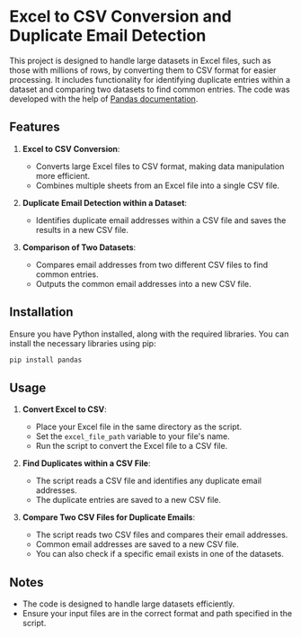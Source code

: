 # Excel to CSV Conversion and Duplicate Email Detection

This project is designed to handle large datasets in Excel files, such as those with millions of rows, by converting them to CSV format for easier processing. It includes functionality for identifying duplicate entries within a dataset and comparing two datasets to find common entries. The code was developed with the help of [Pandas documentation](https://pandas.pydata.org/docs/).

## Features

1. **Excel to CSV Conversion**: 
   - Converts large Excel files to CSV format, making data manipulation more efficient.
   - Combines multiple sheets from an Excel file into a single CSV file.

2. **Duplicate Email Detection within a Dataset**:
   - Identifies duplicate email addresses within a CSV file and saves the results in a new CSV file.

3. **Comparison of Two Datasets**:
   - Compares email addresses from two different CSV files to find common entries.
   - Outputs the common email addresses into a new CSV file.

## Installation

Ensure you have Python installed, along with the required libraries. You can install the necessary libraries using pip:

```bash
pip install pandas
```

## Usage

1. **Convert Excel to CSV**:
   - Place your Excel file in the same directory as the script.
   - Set the `excel_file_path` variable to your file's name.
   - Run the script to convert the Excel file to a CSV file.

2. **Find Duplicates within a CSV File**:
   - The script reads a CSV file and identifies any duplicate email addresses.
   - The duplicate entries are saved to a new CSV file.

3. **Compare Two CSV Files for Duplicate Emails**:
   - The script reads two CSV files and compares their email addresses.
   - Common email addresses are saved to a new CSV file.
   - You can also check if a specific email exists in one of the datasets.

## Notes

- The code is designed to handle large datasets efficiently.
- Ensure your input files are in the correct format and path specified in the script.
